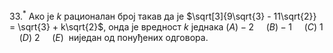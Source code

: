 $33.^*$ Ако је $k$ рационалан број такав да је $\sqrt[3]{9\sqrt{3} - 11\sqrt{2}} = \sqrt{3} + k\sqrt{2}$, онда је вредност $k$ једнака
$(A) -2$ $~~~$ $(B) -1$ $~~~$ $(C)~ 1$  $~~~$ $(D) ~2$ $~~~$ $(E) ~$ ниједан од понуђених одговора.